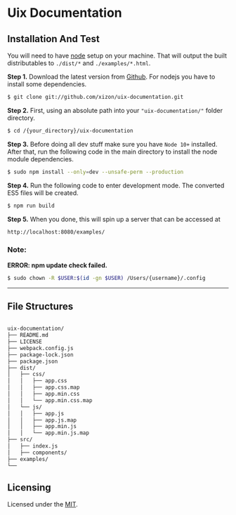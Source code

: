# Uix Documentation


## Installation And Test

You will need to have [node](https://nodejs.org/) setup on your machine. That will output the built distributables to `./dist/*` and `./examples/*.html`.



**Step 1.** Download the latest version from [Github](https://github.com/xizon/uix-documentation). For nodejs you have to install some dependencies.

```sh
$ git clone git://github.com/xizon/uix-documentation.git
```


**Step 2.** First, using an absolute path into your `"uix-documentation/"` folder directory.

```sh
$ cd /{your_directory}/uix-documentation
```


**Step 3.** Before doing all dev stuff make sure you have `Node 10+` installed. After that, run the following code in the main directory to install the node module dependencies.

```sh
$ sudo npm install --only=dev --unsafe-perm --production
```


**Step 4.** Run the following code to enter development mode. The converted ES5 files will be created.

```sh
$ npm run build
```

**Step 5.** When you done, this will spin up a server that can be accessed at

```sh
http://localhost:8080/examples/
```


### Note:
 
**ERROR: npm update check failed.**

```sh
$ sudo chown -R $USER:$(id -gn $USER) /Users/{username}/.config
```



* * *


## File Structures



```sh

uix-documentation/
├── README.md
├── LICENSE
├── webpack.config.js
├── package-lock.json
├── package.json
├── dist/
│   ├── css/
│   │   ├── app.css
│   │   ├── app.css.map
│   │   ├── app.min.css
│   │   └── app.min.css.map
│   └── js/
│   │   ├── app.js
│   │   ├── app.js.map
│   │   ├── app.min.js
│   │   └── app.min.js.map
├── src/
│   ├── index.js
│   ├── components/
├── examples/
└──
```



## Licensing

Licensed under the [MIT](https://opensource.org/licenses/MIT).


